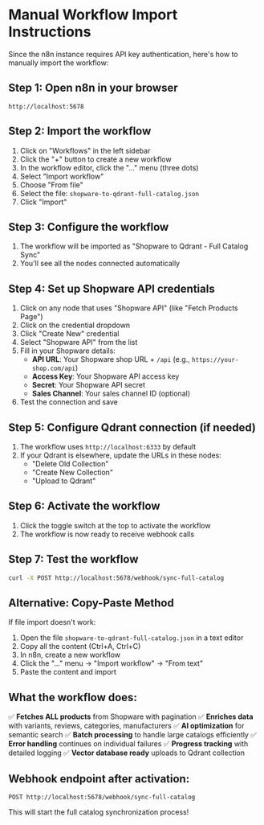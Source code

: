 # Manual Workflow Import Instructions

Since the n8n instance requires API key authentication, here's how to manually import the workflow:

## Step 1: Open n8n in your browser
```
http://localhost:5678
```

## Step 2: Import the workflow
1. Click on "Workflows" in the left sidebar
2. Click the "+" button to create a new workflow
3. In the workflow editor, click the "..." menu (three dots)
4. Select "Import workflow"
5. Choose "From file"
6. Select the file: `shopware-to-qdrant-full-catalog.json`
7. Click "Import"

## Step 3: Configure the workflow
1. The workflow will be imported as "Shopware to Qdrant - Full Catalog Sync"
2. You'll see all the nodes connected automatically

## Step 4: Set up Shopware API credentials
1. Click on any node that uses "Shopware API" (like "Fetch Products Page")
2. Click on the credential dropdown
3. Click "Create New" credential
4. Select "Shopware API" from the list
5. Fill in your Shopware details:
   - **API URL**: Your Shopware shop URL + `/api` (e.g., `https://your-shop.com/api`)
   - **Access Key**: Your Shopware API access key
   - **Secret**: Your Shopware API secret
   - **Sales Channel**: Your sales channel ID (optional)
6. Test the connection and save

## Step 5: Configure Qdrant connection (if needed)
1. The workflow uses `http://localhost:6333` by default
2. If your Qdrant is elsewhere, update the URLs in these nodes:
   - "Delete Old Collection"
   - "Create New Collection" 
   - "Upload to Qdrant"

## Step 6: Activate the workflow
1. Click the toggle switch at the top to activate the workflow
2. The workflow is now ready to receive webhook calls

## Step 7: Test the workflow
```bash
curl -X POST http://localhost:5678/webhook/sync-full-catalog
```

## Alternative: Copy-Paste Method

If file import doesn't work:

1. Open the file `shopware-to-qdrant-full-catalog.json` in a text editor
2. Copy all the content (Ctrl+A, Ctrl+C)
3. In n8n, create a new workflow
4. Click the "..." menu → "Import workflow" → "From text"
5. Paste the content and import

## What the workflow does:

✅ **Fetches ALL products** from Shopware with pagination
✅ **Enriches data** with variants, reviews, categories, manufacturers
✅ **AI optimization** for semantic search
✅ **Batch processing** to handle large catalogs efficiently
✅ **Error handling** continues on individual failures
✅ **Progress tracking** with detailed logging
✅ **Vector database ready** uploads to Qdrant collection

## Webhook endpoint after activation:
```
POST http://localhost:5678/webhook/sync-full-catalog
```

This will start the full catalog synchronization process!